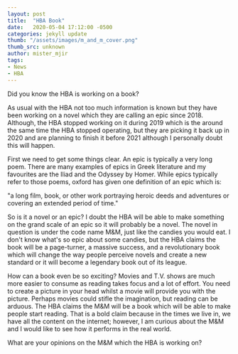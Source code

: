```yaml
---
layout: post
title:  "HBA Book"
date:   2020-05-04 17:12:00 -0500
categories: jekyll update
thumb: "/assets/images/m_and_m_cover.png"
thumb_src: unknown
author: mister_mjir
tags:
- News
- HBA
---
```

Did you know the HBA is working on a book?

As usual with the HBA not too much information is known but they have been working on a novel which they are calling an epic since 2018. Although, the HBA stopped working on it during 2019 which is the around the same time the HBA stopped operating, but they are picking it back up in 2020 and are planning to finish it before 2021 although I personally doubt this will happen.

First we need to get some things clear. An epic is typically a very long poem. There are many examples of epics in Greek literature and my favourites are the Iliad and the Odyssey by Homer. While epics typically refer to those poems, oxford has given one definition of an epic which is:

  "a long film, book, or other work portraying heroic deeds and adventures or covering an extended period of time."

So is it a novel or an epic? I doubt the HBA will be able to make something on the grand scale of an epic so it will probably be a novel. The novel in question is under the code name M&M, just like the candies you would eat. I don't know what's so epic about some candies, but the HBA claims the book will be a page-turner, a massive success, and a revolutionary book which will change the way people perceive novels and create a new standard or it will become a legendary book out of its league.

How can a book even be so exciting? Movies and T.V. shows are much more easier to consume as reading takes focus and a lot of effort. You need to create a picture in your head whilst a movie will provide you with the picture. Perhaps movies could stifle the imagination, but reading can be arduous. The HBA claims the M&M will be a book which will be able to make people start reading. That is a bold claim because in the times we live in, we have all the content on the internet; however, I am curious about the M&M and I would like to see how it performs in the real world.

What are your opinions on the M&M which the HBA is working on?
